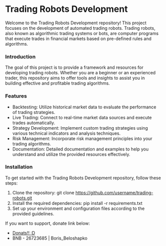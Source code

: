 # Trading Robots Development #

Welcome to the Trading Robots Development repository! This project focuses on the development of automated trading robots. 
Trading robots, also known as algorithmic trading systems or bots, are computer programs that execute trades in financial markets based on pre-defined rules and algorithms.

### Introduction ###

The goal of this project is to provide a framework and resources for developing trading robots. Whether you are a beginner or an experienced trader, this repository aims to offer tools and insights to assist you in building effective and profitable trading algorithms.

### Features ###
* Backtesting: Utilize historical market data to evaluate the performance of trading strategies.
* Live Trading: Connect to real-time market data sources and execute trades automatically.
* Strategy Development: Implement custom trading strategies using various technical indicators and analysis techniques.
* Risk Management: Incorporate risk management principles into your trading algorithms.
* Documentation: Detailed documentation and examples to help you understand and utilize the provided resources effectively.

### Installation ###
To get started with the Trading Robots Development repository, follow these steps:

1. Clone the repository: git clone https://github.com/username/trading-robots.git
2. Install the required dependencies: pip install -r requirements.txt
3. Set up your environment and configuration files according to the provided guidelines.

If you want to support, donate link below:
* [Donats!! :D](https://widget.donatepay.ru/widgets/page/6d352d7e30e7a7e930922dc7bbbce215d1765d204e43b12a50f8f15520070033?widget_id=4952242&sum=200)
* BNB - 26723685 | Boris_Beloshapko
